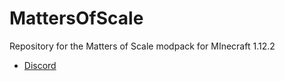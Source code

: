 # MattersOfScale
Repository for the Matters of Scale modpack for MInecraft 1.12.2

- [Discord](https://discord.gg/BF3kv8r4vC)
